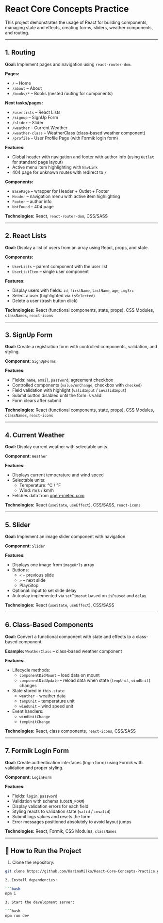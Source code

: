 # React Core Concepts Practice

This project demonstrates the usage of React for building components, managing state and effects, creating forms, sliders, weather components, and routing.

---

## 1. Routing

**Goal:** Implement pages and navigation using `react-router-dom`.  

**Pages:**
- `/` – Home
- `/about` – About 
- `/books/*` – Books (nested routing for components)

**Next tasks/pages:**
- `/userlists` – React Lists
- `/signup` – SignUp Form
- `/slider` – Slider
- `/weather` – Current Weather
- `/weather-class` – WeatherClass (class-based weather component)
- `/profile` – User Profile Page (with Formik login form)

**Features:**
- Global header with navigation and footer with author info (using `Outlet` for standard page layout)
- Active menu item highlighting with `NavLink`
- 404 page for unknown routes with redirect to `/`

**Components:**
- `BasePage` – wrapper for Header + Outlet + Footer
- `Header` – navigation menu with active item highlighting
- `Footer` – author info
- `NotFound` – 404 page

**Technologies:** React, `react-router-dom`, CSS/SASS

---

## 2. React Lists

**Goal:** Display a list of users from an array using React, props, and state.

**Components:**
- `UserLists` – parent component with the user list
- `UserListItem` – single user component

**Features:**
- Display users with fields: `id`, `firstName`, `lastName`, `age`, `imgSrc`
- Select a user (highlighted via `isSelected`)
- Delete a user (trash button click)

**Technologies:** React (functional components, state, props), CSS Modules, `classNames`, `react-icons`

---

## 3. SignUp Form

**Goal:** Create a registration form with controlled components, validation, and styling.

**Component:** `SignUpForms`  

**Features:**
- Fields: `name`, `email`, `password`, agreement checkbox
- Controlled components (`value/onChange`, checkbox with `checked`)
- Field validation with highlight (`validInput` / `invalidInput`)
- Submit button disabled until the form is valid
- Form clears after submit

**Technologies:** React (functional components, state, props), CSS Modules, `classNames`, `react-icons`

---

## 4. Current Weather

**Goal:** Display current weather with selectable units.

**Component:** `Weather`

**Features:**
- Displays current temperature and wind speed
- Selectable units:
  - Temperature: °C / °F
  - Wind: m/s / km/h
- Fetches data from [open-meteo.com](https://open-meteo.com)

**Technologies:** React (`useState`, `useEffect`), CSS/SASS, `react-icons`

---

## 5. Slider

**Goal:** Implement an image slider component with navigation.

**Component:** `Slider`

**Features:**
- Displays one image from `imageUrls` array
- Buttons:
  - `<` – previous slide
  - `>` – next slide
  - Play/Stop 
- Optional: input to set slide delay
- Autoplay implemented via `setTimeout` based on `isPaused` and `delay`

**Technologies:** React (`useState`, `useEffect`), CSS/SASS

---

## 6. Class-Based Components

**Goal:** Convert a functional component with state and effects to a class-based component.

**Example:** `WeatherClass` – class-based weather component

**Features:**
- Lifecycle methods:
  - `componentDidMount` – load data on mount
  - `componentDidUpdate` – reload data when state (`tempUnit`, `windUnit`) changes
- State stored in `this.state`:
  - `weather` – weather data
  - `tempUnit` – temperature unit
  - `windUnit` – wind speed unit
- Event handlers:
  - `windUnitChange`
  - `tempUnitChange`

**Technologies:** React, class components, `react-icons`, CSS/SASS

---

## 7. Formik Login Form

**Goal:** Create authentication interfaces (login form) using Formik with validation and proper styling.

**Component:** `LoginForm`  

**Features:**
- Fields: `login`, `password`
- Validation with schema (`LOGIN_FORM`)  
- Display validation errors for each field
- Styling reacts to validation state (`valid` / `invalid`)
- Submit logs values and resets the form
- Error messages positioned absolutely to avoid layout jumps

**Technologies:** React, Formik, CSS Modules, `classNames`

---

## 🚀 How to Run the Project

1. Clone the repository:

```bash
git clone https://github.com/KarinaMilko/React-Core-Concepts-Practice.git

2. Install dependencies:

```bash
npm i

3. Start the development server:

```bash
npm run dev
